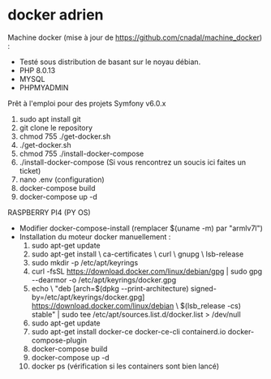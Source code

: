 # docker adrien

Machine docker (mise à jour de https://github.com/cnadal/machine_docker) :
- Testé sous distribution de basant sur le noyau débian. 
- PHP 8.0.13 
- MYSQL
- PHPMYADMIN

Prêt à l'emploi pour des projets Symfony v6.0.x 


1) sudo apt install git
2) git clone le repository
3) chmod 755 ./get-docker.sh 
4) ./get-docker.sh
5) chmod 755 ./install-docker-compose
6) ./install-docker-compose (Si vous rencontrez un soucis ici faites un ticket) 
7) nano .env (configuration)
8) docker-compose build
9) docker-compose up -d

RASPBERRY PI4 (PY OS) 

- Modifier docker-compose-install (remplacer $(uname -m) par "armlv7l")
- Installation du moteur docker manuellement :
    1) sudo apt-get update
    2) sudo apt-get install \ ca-certificates \ curl \ gnupg \ lsb-release
    3) sudo mkdir -p /etc/apt/keyrings
    4) curl -fsSL https://download.docker.com/linux/debian/gpg | sudo gpg --dearmor -o /etc/apt/keyrings/docker.gpg
    5) echo \ "deb [arch=$(dpkg --print-architecture) signed-by=/etc/apt/keyrings/docker.gpg] https://download.docker.com/linux/debian \ $(lsb_release -cs) stable" | sudo tee /etc/apt/sources.list.d/docker.list > /dev/null
    6) sudo apt-get update
    7) sudo apt-get install docker-ce docker-ce-cli containerd.io docker-compose-plugin
    8) docker-compose build
    9) docker-compose up -d
    10) docker ps (vérification si les containers sont bien lancé)
